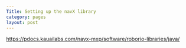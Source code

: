```yaml
---
Title: Setting up the navX library
category: pages
layout: post
---
```

https://pdocs.kauailabs.com/navx-mxp/software/roborio-libraries/java/